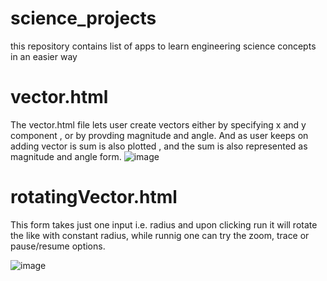 # science_projects
this repository contains list of apps to learn engineering science concepts in an easier way

# vector.html
The vector.html file lets user create vectors either by specifying x and y component , or by provding magnitude and angle.
And as user keeps on adding vector is sum is also plotted , and the sum is also represented as magnitude and angle form.
![image](https://user-images.githubusercontent.com/20777854/82326485-85917e80-99fa-11ea-8eef-74e7985dd605.png)

# rotatingVector.html

This form takes just one input i.e. radius and upon clicking run it will rotate the like with constant radius, while runnig one can try the zoom, trace or pause/resume options.

![image](https://user-images.githubusercontent.com/20777854/82336209-eb383780-9a07-11ea-8f01-c4fc042e72e6.png)
